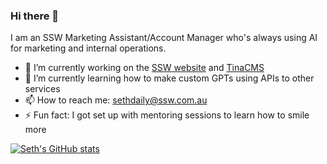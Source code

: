 ### Hi there 👋

I am an SSW Marketing Assistant/Account Manager who's always using AI for marketing and internal operations.

- 🔭 I’m currently working on the [SSW website](https://ssw.com.au) and [TinaCMS](https://tina.io)
- 🌱 I’m currently learning how to make custom GPTs using APIs to other services
- 📫 How to reach me: sethdaily@ssw.com.au
- ⚡ Fun fact: I got set up with mentoring sessions to learn how to smile more

[![Seth's GitHub stats](https://github-readme-stats.vercel.app/api?username=sethdaily&theme=dark)](https://github.com/sethdaily/github-readme-stats)
